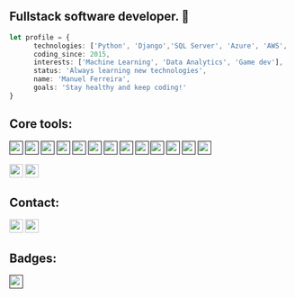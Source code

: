 ## Fullstack software developer. 👋


```ts
let profile = {
      technologies: ['Python', 'Django','SQL Server', 'Azure', 'AWS', 'Git', 'HTML', 'CSS', 'Unity3D'],
      coding_since: 2015,
      interests: ['Machine Learning', 'Data Analytics', 'Game dev'],
      status: 'Always learning new technologies',
      name: 'Manuel Ferreira',
      goals: 'Stay healthy and keep coding!'
}
```


<!-- [<img src ='https://img.shields.io/badge/website-%23.svg?&style=for-the-badge&logo=www&logoColor=white%22&color=black'>](https://) -->

## Core tools:
[<img height=24px src='https://img.shields.io/badge/python-3670A0?logo=python&logoColor=ffdd54&style=for-the-badge&color=1a1e23'>]( )
[<img height=24px src='https://img.shields.io/badge/git-%23F05033.svg?logo=git&logoColor=white&style=for-the-badge&color=1a1e23'>]( )
[<img height=24px src='https://img.shields.io/badge/FastAPI-005571?logo=fastapi&style=for-the-badge&color=1a1e23'>]( )
[<img height=24px src='https://img.shields.io/badge/c%23-%23239120.svg?logo=c-sharp&logoColor=white&style=for-the-badge&color=1a1e23'>]( )
[<img height=24px src='https://img.shields.io/badge/css3-%231572B6.svg?logo=css3&logoColor=white&style=for-the-badge&color=1a1e23'>]( )
[<img height=24px src='https://img.shields.io/badge/html5-%23E34F26.svg?logo=html5&logoColor=white&style=for-the-badge&color=1a1e23'>]( )
[<img height=24px src='https://img.shields.io/badge/javascript-%23323330.svg?logo=javascript&logoColor=%23F7DF1E&style=for-the-badge&color=1a1e23'>]( )
[<img height=24px src='https://img.shields.io/badge/.NET-5C2D91?logo=.net&logoColor=white&style=for-the-badge&color=1a1e23'>]( )
[<img height=24px src='https://img.shields.io/badge/django-%23092E20.svg?logo=django&logoColor=white&style=for-the-badge&color=1a1e23'>]( )
[<img height=24px src='https://img.shields.io/badge/node.js-6DA55F?logo=node.js&logoColor=white&style=for-the-badge&color=1a1e23'>]( )
[<img height=24px src='https://img.shields.io/badge/opencv-%23white.svg?logo=opencv&logoColor=white&style=for-the-badge&color=1a1e23'>]( )
[<img height=24px src='https://img.shields.io/badge/sqlite-%2307405e.svg?logo=sqlite&logoColor=white&style=for-the-badge&color=1a1e23'>]( )
[<img height=24px src='https://img.shields.io/badge/MySQL-4479A1?logo=mysql&logoColor=white&style=for-the-badge&color=1a1e23'>]( )


[<img height=24px src='https://img.shields.io/badge/unity-%23000000.svg?style=for-the-badge&logo=unity&logoColor=white&color=1a1e23'>](https://unity3d.com/)
[<img height=24px src='https://img.shields.io/badge/Visual%20Studio%20Code-0078d7.svg?style=for-the-badge&logo=visual-studio-code&logoColor=white&color=1a1e23'>](https://code.visualstudio.com/)


## Contact:
[<img height=24px src='https://img.shields.io/badge/linkedin-%230077B5.svg?style=for-the-badge&logo=linkedin&logoColor=white&color=1a1e23'>](https://www.linkedin.com/in/ferreiradevs)
[<img height=24px src='https://img.shields.io/badge/github-%23121011.svg?style=for-the-badge&logo=github&logoColor=white&color=1a1e23'>](https://github.com/jmferreirab)

## Badges:

[<img height=24px src='https://www.codewars.com/users/jmferreirab/badges/large'>]( )

<!--
- 🔭 I’m currently working on ...
- 🌱 I’m currently learning ...
- 👯 I’m looking to collaborate on ...
- 🤔 I’m looking for help with ...
- 💬 Ask me about ...
- 📫 How to reach me: ...
- 😄 Pronouns: ...
- ⚡ Fun fact: ...
-->
